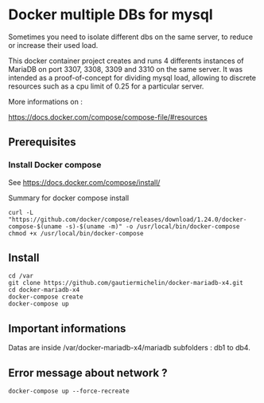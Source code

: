 # Docker multiple DBs for mysql

Sometimes you need to isolate different dbs on the same server, to reduce or increase their used load.

This docker container project creates and runs 4 differents instances of MariaDB on port 3307, 3308, 3309 and 3310 on the same server. It was intended as a proof-of-concept for dividing mysql load, allowing to discrete resources such as a cpu limit of 0.25 for a particular server.

More informations on :

https://docs.docker.com/compose/compose-file/#resources

## Prerequisites

### Install Docker compose

See https://docs.docker.com/compose/install/

Summary for docker compose install
```
curl -L "https://github.com/docker/compose/releases/download/1.24.0/docker-compose-$(uname -s)-$(uname -m)" -o /usr/local/bin/docker-compose
chmod +x /usr/local/bin/docker-compose
```

## Install

```
cd /var
git clone https://github.com/gautiermichelin/docker-mariadb-x4.git
cd docker-mariadb-x4
docker-compose create
docker-compose up 
```

## Important informations

Datas are inside /var/docker-mariadb-x4/mariadb subfolders : db1 to db4.

## Error message about network ?
```
docker-compose up --force-recreate
```
